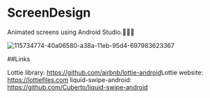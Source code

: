# ScreenDesign
Animated screens using Android Studio.🤳🧑‍💻

![115734774-40a06580-a38a-11eb-95d4-697983623367](https://user-images.githubusercontent.com/77464024/155359195-c13ae8a9-1b75-46ab-ac4d-e24b7598d02f.gif)

##Links

Lottie library: https://github.com/airbnb/lottie-android​
Lottie website: https://lottiefiles.com
liquid-swipe-android: https://github.com/Cuberto/liquid-swipe-android
